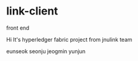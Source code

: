 # link-client
front end

Hi
It's hyperledger fabric project from jnulink team

eunseok seonju jeogmin yunjun
